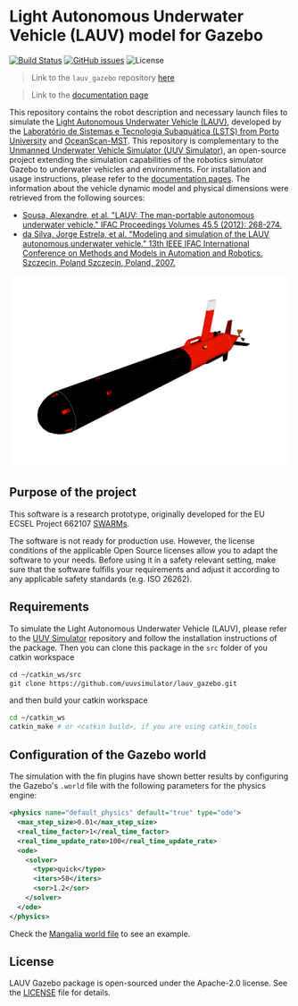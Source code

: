 # Light Autonomous Underwater Vehicle (LAUV) model for Gazebo

[![Build Status](https://travis-ci.org/uuvsimulator/lauv_gazebo.svg?branch=master)](https://travis-ci.org/uuvsimulator/lauv_gazebo)
[![GitHub issues](https://img.shields.io/github/issues/uuvsimulator/lauv_gazebo.svg)](https://github.com/uuvsimulator/lauv_gazebo/issues)
![License](https://img.shields.io/badge/license-Apache%202-blue.svg)

> Link to the `lauv_gazebo` repository [here](https://github.com/uuvsimulator/lauv_gazebo)

> Link to the [documentation page](https://uuvsimulator.github.io/packages/lauv_gazebo/intro/) 

This repository contains the robot description and necessary launch files to
simulate the [Light Autonomous Underwater Vehicle (LAUV)](http://www.oceanscan-mst.com/), developed by the [Laboratório de Sistemas e Tecnologia Subaquática (LSTS) from Porto University](https://www.lsts.pt/) and [OceanScan-MST](http://www.oceanscan-mst.com/).
This repository is complementary to the [Unmanned Underwater Vehicle Simulator (UUV Simulator)](https://github.com/uuvsimulator/uuv_simulator),
an open-source project extending the simulation capabilities of the robotics
simulator Gazebo to underwater vehicles and environments. For installation and
usage instructions, please refer to the [documentation pages](https://uuvsimulator.github.io/).
The information about the vehicle dynamic model and physical dimensions were retrieved from the following
sources:

* [Sousa, Alexandre, et al. "LAUV: The man-portable autonomous underwater vehicle." IFAC Proceedings Volumes 45.5 (2012): 268-274.](https://www.sciencedirect.com/science/article/pii/S1474667016306140)
* [da Silva, Jorge Estrela, et al. "Modeling and simulation of the LAUV autonomous underwater vehicle." 13th IEEE IFAC International Conference on Methods and Models in Automation and Robotics. Szczecin, Poland Szczecin, Poland, 2007.](http://ave.dee.isep.ipp.pt/~jes/english/publications/mmar07.pdf)

![LAUV](images/lauv.png)

## Purpose of the project

This software is a research prototype, originally developed for the EU ECSEL
Project 662107 [SWARMs](http://swarms.eu/).

The software is not ready for production use. However, the license conditions of the
applicable Open Source licenses allow you to adapt the software to your needs.
Before using it in a safety relevant setting, make sure that the software
fulfills your requirements and adjust it according to any applicable safety
standards (e.g. ISO 26262).

## Requirements

To simulate the Light Autonomous Underwater Vehicle (LAUV), please refer to the [UUV Simulator](https://github.com/uuvsimulator/uuv_simulator)
repository and follow the installation instructions of the package. Then you can clone
this package in the `src` folder of you catkin workspace

```
cd ~/catkin_ws/src
git clone https://github.com/uuvsimulator/lauv_gazebo.git
```

and then build your catkin workspace

```bash
cd ~/catkin_ws
catkin_make # or <catkin build>, if you are using catkin_tools
```

## Configuration of the Gazebo world

The simulation with the fin plugins have shown better results by configuring
the Gazebo's `.world` file with the following parameters for the physics engine:

```xml
<physics name="default_physics" default="true" type="ode">
  <max_step_size>0.01</max_step_size>
  <real_time_factor>1</real_time_factor>
  <real_time_update_rate>100</real_time_update_rate>
  <ode>
    <solver>
      <type>quick</type>
      <iters>50</iters>
      <sor>1.2</sor>
    </solver>
  </ode>
</physics>
```

Check the [Mangalia world file](https://github.com/uuvsimulator/uuv_simulator/blob/master/uuv_gazebo_worlds/worlds/mangalia.world) to see an example.

## License

LAUV Gazebo package is open-sourced under the Apache-2.0 license. See the
[LICENSE](https://github.com/uuvsimulator/lauv_gazebo/blob/master/LICENSE) file for details.
